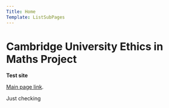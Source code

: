 ```yaml
---
Title: Home
Template: ListSubPages
---
```


# Cambridge University Ethics in Maths Project

**Test site**

[Main page link](/course/course).


Just checking
